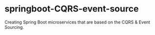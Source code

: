 # springboot-CQRS-event-source
Creating Spring Boot microservices that are based on the CQRS &amp; Event Sourcing.
